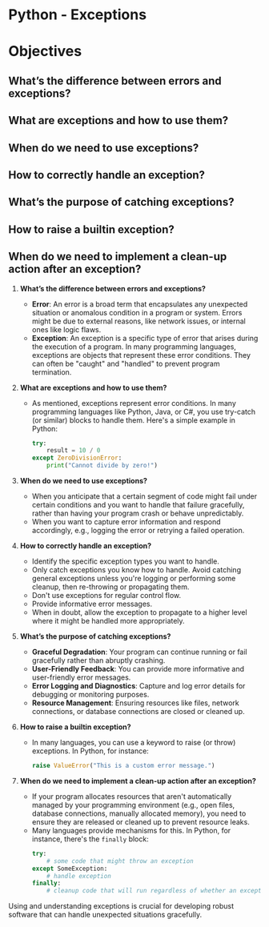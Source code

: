# Python - Exceptions

# Objectives

## What’s the difference between errors and exceptions?
## What are exceptions and how to use them?
## When do we need to use exceptions?
## How to correctly handle an exception?
## What’s the purpose of catching exceptions?
## How to raise a builtin exception?
## When do we need to implement a clean-up action after an exception?

1. **What’s the difference between errors and exceptions?**
   - **Error**: An error is a broad term that encapsulates any unexpected situation or anomalous condition in a program or system. Errors might be due to external reasons, like network issues, or internal ones like logic flaws.
   - **Exception**: An exception is a specific type of error that arises during the execution of a program. In many programming languages, exceptions are objects that represent these error conditions. They can often be "caught" and "handled" to prevent program termination.

2. **What are exceptions and how to use them?**
   - As mentioned, exceptions represent error conditions. In many programming languages like Python, Java, or C#, you use try-catch (or similar) blocks to handle them. Here's a simple example in Python:
     ```python
     try:
         result = 10 / 0
     except ZeroDivisionError:
         print("Cannot divide by zero!")
     ```

3. **When do we need to use exceptions?**
   - When you anticipate that a certain segment of code might fail under certain conditions and you want to handle that failure gracefully, rather than having your program crash or behave unpredictably.
   - When you want to capture error information and respond accordingly, e.g., logging the error or retrying a failed operation.

4. **How to correctly handle an exception?**
   - Identify the specific exception types you want to handle.
   - Only catch exceptions you know how to handle. Avoid catching general exceptions unless you're logging or performing some cleanup, then re-throwing or propagating them.
   - Don't use exceptions for regular control flow.
   - Provide informative error messages.
   - When in doubt, allow the exception to propagate to a higher level where it might be handled more appropriately.

5. **What’s the purpose of catching exceptions?**
   - **Graceful Degradation**: Your program can continue running or fail gracefully rather than abruptly crashing.
   - **User-Friendly Feedback**: You can provide more informative and user-friendly error messages.
   - **Error Logging and Diagnostics**: Capture and log error details for debugging or monitoring purposes.
   - **Resource Management**: Ensuring resources like files, network connections, or database connections are closed or cleaned up.

6. **How to raise a builtin exception?**
   - In many languages, you can use a keyword to raise (or throw) exceptions. In Python, for instance:
     ```python
     raise ValueError("This is a custom error message.")
     ```

7. **When do we need to implement a clean-up action after an exception?**
   - If your program allocates resources that aren't automatically managed by your programming environment (e.g., open files, database connections, manually allocated memory), you need to ensure they are released or cleaned up to prevent resource leaks.
   - Many languages provide mechanisms for this. In Python, for instance, there's the `finally` block:
     ```python
     try:
         # some code that might throw an exception
     except SomeException:
         # handle exception
     finally:
         # cleanup code that will run regardless of whether an exception occurred
     ```

Using and understanding exceptions is crucial for developing robust software that can handle unexpected situations gracefully.
